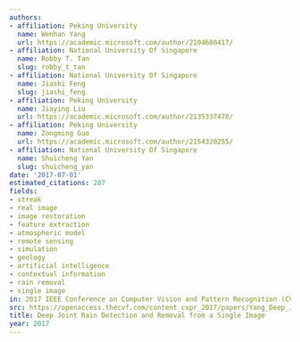 ```yaml
---
authors:
- affiliation: Peking University
  name: Wenhan Yang
  url: https://academic.microsoft.com/author/2104600417/
- affiliation: National University Of Singapore
  name: Robby T. Tan
  slug: robby_t_tan
- affiliation: National University Of Singapore
  name: Jiashi Feng
  slug: jiashi_feng
- affiliation: Peking University
  name: Jiaying Liu
  url: https://academic.microsoft.com/author/2135337478/
- affiliation: Peking University
  name: Zongming Guo
  url: https://academic.microsoft.com/author/2154320255/
- affiliation: National University Of Singapore
  name: Shuicheng Yan
  slug: shuicheng_yan
date: '2017-07-01'
estimated_citations: 287
fields:
- streak
- real image
- image restoration
- feature extraction
- atmospheric model
- remote sensing
- simulation
- geology
- artificial intelligence
- contextual information
- rain removal
- single image
in: 2017 IEEE Conference on Computer Vision and Pattern Recognition (CVPR)
src: https://openaccess.thecvf.com/content_cvpr_2017/papers/Yang_Deep_Joint_Rain_CVPR_2017_paper.pdf
title: Deep Joint Rain Detection and Removal from a Single Image
year: 2017
---
```


